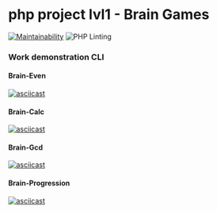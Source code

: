 # php project lvl1 - Brain Games

[![Maintainability](https://api.codeclimate.com/v1/badges/7961739c9f5c4e54c5ca/maintainability)](https://codeclimate.com/github/matveevsa/php-project-lvl1/maintainability) ![PHP Linting](https://github.com/matveevsa/php-project-lvl1/workflows/PHP%20Linting/badge.svg)

### Work demonstration CLI

#### Brain-Even

[![asciicast](https://asciinema.org/a/gzt4rOWRCGOyi6rCktLt4LYQB.svg)](https://asciinema.org/a/gzt4rOWRCGOyi6rCktLt4LYQB)

#### Brain-Calc

[![asciicast](https://asciinema.org/a/OwjRR9f87cE3wMr7iWqvTvg0X.svg)](https://asciinema.org/a/OwjRR9f87cE3wMr7iWqvTvg0X)

#### Brain-Gcd

[![asciicast](https://asciinema.org/a/y77Wn5BTdkhd1UMma8OORRJCs.svg)](https://asciinema.org/a/y77Wn5BTdkhd1UMma8OORRJCs)

#### Brain-Progression

[![asciicast](https://asciinema.org/a/I4fWtcxe570lpUgJ1Ws6o8n58.svg)](https://asciinema.org/a/I4fWtcxe570lpUgJ1Ws6o8n58)
